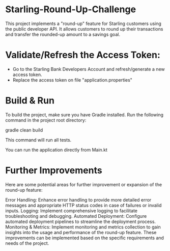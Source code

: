 # Starling-Round-Up-Challenge
This project implements a "round-up" feature for Starling customers using the public developer API. It allows customers to round up their transactions and transfer the rounded-up amount to a savings goal.

# Validate/Refresh the Access Token:
- Go to the Starling Bank Developers Account and refresh/generate a new access token.
- Replace the access token on file "application.properties"

# Build & Run
To build the project, make sure you have Gradle installed. Run the following command in the project root directory:

gradle clean build

This command will run all tests.

You can run the application directly from Main.kt

# Further Improvements
Here are some potential areas for further improvement or expansion of the round-up feature:

Error Handling: Enhance error handling to provide more detailed error messages and appropriate HTTP status codes in case of failures or invalid inputs.
Logging: Implement comprehensive logging to facilitate troubleshooting and debugging.
Automated Deployment: Configure automated deployment pipelines to streamline the deployment process.
Monitoring & Metrics: Implement monitoring and metrics collection to gain insights into the usage and performance of the round-up feature.
These improvements can be implemented based on the specific requirements and needs of the project.
